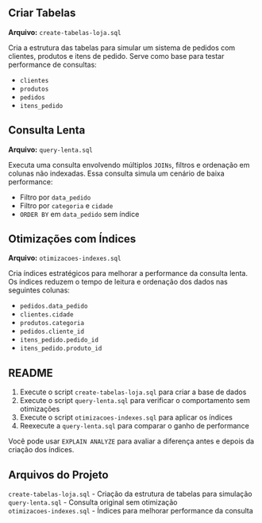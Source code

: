 ## Criar Tabelas

**Arquivo:** `create-tabelas-loja.sql`

Cria a estrutura das tabelas para simular um sistema de pedidos com clientes, produtos e itens de pedido. Serve como base para testar performance de consultas:

- `clientes`
- `produtos`
- `pedidos`
- `itens_pedido`

## Consulta Lenta

**Arquivo:** `query-lenta.sql`

Executa uma consulta envolvendo múltiplos `JOINs`, filtros e ordenação em colunas não indexadas. Essa consulta simula um cenário de baixa performance:

- Filtro por `data_pedido`
- Filtro por `categoria` e `cidade`
- `ORDER BY` em `data_pedido` sem índice

## Otimizações com Índices

**Arquivo:** `otimizacoes-indexes.sql`

Cria índices estratégicos para melhorar a performance da consulta lenta. Os índices reduzem o tempo de leitura e ordenação dos dados nas seguintes colunas:

- `pedidos.data_pedido`
- `clientes.cidade`
- `produtos.categoria`
- `pedidos.cliente_id`
- `itens_pedido.pedido_id`
- `itens_pedido.produto_id`

## README

1. Execute o script `create-tabelas-loja.sql` para criar a base de dados
2. Execute o script `query-lenta.sql` para verificar o comportamento sem otimizações
3. Execute o script `otimizacoes-indexes.sql` para aplicar os índices
4. Reexecute a `query-lenta.sql` para comparar o ganho de performance

Você pode usar `EXPLAIN ANALYZE` para avaliar a diferença antes e depois da criação dos índices.

## Arquivos do Projeto

`create-tabelas-loja.sql`   - Criação da estrutura de tabelas para simulação  
`query-lenta.sql`           - Consulta original sem otimização  
`otimizacoes-indexes.sql`   - Índices para melhorar performance da consulta  
